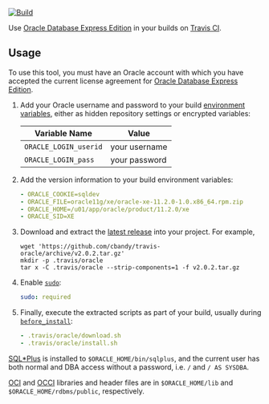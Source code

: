 [![Build](https://travis-ci.org/cbandy/travis-oracle.svg?branch=master)](https://travis-ci.org/cbandy/travis-oracle)

Use [Oracle Database Express Edition][] in your builds on [Travis CI][].

[Oracle Database Express Edition]: http://www.oracle.com/technetwork/database/database-technologies/express-edition/overview/index.html
[Travis CI]: https://travis-ci.org/


Usage
-----

To use this tool, you must have an Oracle account with which you have accepted
the current license agreement for [Oracle Database Express Edition][].

1. Add your Oracle username and password to your build [environment variables][],
   either as hidden repository settings or encrypted variables:

   | Variable Name         | Value         |
   | --------------------- | ------------- |
   | `ORACLE_LOGIN_userid` | your username |
   | `ORACLE_LOGIN_pass`   | your password |

2. Add the version information to your build environment variables:

   ```yaml
   - ORACLE_COOKIE=sqldev
   - ORACLE_FILE=oracle11g/xe/oracle-xe-11.2.0-1.0.x86_64.rpm.zip
   - ORACLE_HOME=/u01/app/oracle/product/11.2.0/xe
   - ORACLE_SID=XE
   ```

3. Download and extract the [latest release][] into your project. For example,

   ```shell
   wget 'https://github.com/cbandy/travis-oracle/archive/v2.0.2.tar.gz'
   mkdir -p .travis/oracle
   tar x -C .travis/oracle --strip-components=1 -f v2.0.2.tar.gz
   ```

4. Enable [`sudo`](https://docs.travis-ci.com/user/workers/standard-infrastructure/):

   ```yaml
   sudo: required
   ```

5. Finally, execute the extracted scripts as part of your build, usually
   during [`before_install`](https://docs.travis-ci.com/user/customizing-the-build/#The-Build-Lifecycle):

   ```yaml
   - .travis/oracle/download.sh
   - .travis/oracle/install.sh
   ```

[SQL\*Plus][] is installed to `$ORACLE_HOME/bin/sqlplus`, and the current user
has both normal and DBA access without a password, i.e. `/` and `/ AS SYSDBA`.

[OCI][] and [OCCI][] libraries and header files are in `$ORACLE_HOME/lib` and
`$ORACLE_HOME/rdbms/public`, respectively.

[environment variables]: https://docs.travis-ci.com/user/environment-variables/
[latest release]: https://github.com/cbandy/travis-oracle/releases/latest
[OCCI]: http://www.oracle.com/pls/topic/lookup?ctx=xe112&id=LNCPP
[OCI]: http://www.oracle.com/pls/topic/lookup?ctx=xe112&id=LNOCI
[SQL\*Plus]: http://www.oracle.com/pls/topic/lookup?ctx=xe112&id=SQPUG
